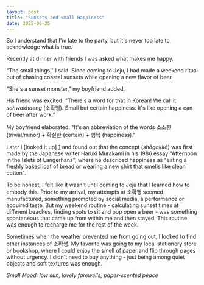 ```yaml
---
layout: post
title: "Sunsets and Small Happiness"
date: 2025-06-25
---
```


So I understand that I'm late to the party, but it's never too late to acknowledge what is true. 

Recently at dinner with friends I was asked what makes me happy. 

"The small things," I said. Since coming to Jeju, I had made a weekend ritual out of chasing coastal sunsets while opening a new flavor of beer. 

"She's a sunset monster," my boyfriend added. 

His friend was excited: "There's a word for that in Korean! We call it *sohwakhaeng* (소확행). Small but certain happiness. It's like opening a can of beer after work." 

My boyfriend elaborated: "It's an abbreviation of the words 소소한 (trivial/minor) + 확실한 (certain) + 행복 (happiness)." 

Later I [looked it up] [1] and found out that the concept (*shōgakkō*) was first made by the Japanese writer Haruki Murakami in his 1986 essay "Afternoon in the Islets of Langerhans", where he described happiness as "eating a freshly baked loaf of bread or wearing a new shirt that smells like clean cotton".  

To be honest, I felt like it wasn't until coming to Jeju that I learned how to embody this. Prior to my arrival, my attempts at 소확행 seemed manufactured, something prompted by social media, a performance or acquired taste. But my weekend routine - calculating sunset times at different beaches, finding spots to sit and pop open a beer - was something spontaneous that came up from within me and then stayed. This routine was enough to recharge me for the rest of the week. 

Sometimes when the weather prevented me from going out, I looked to find other instances of 소확행. My favorite was going to my local stationery store or bookshop, where I could enjoy the smell of paper and flip through pages without urgency. I didn't need to buy anything - just being among quiet objects and soft textures was enough. 

*Small Mood: low sun, lovely farewells, paper-scented peace*

[1]: <https://www.koreaherald.com/article/1741241> 